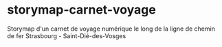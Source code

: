 # storymap-carnet-voyage
Storymap d'un carnet de voyage numérique le long de la ligne de chemin de fer Strasbourg - Saint-Dié-des-Vosges
